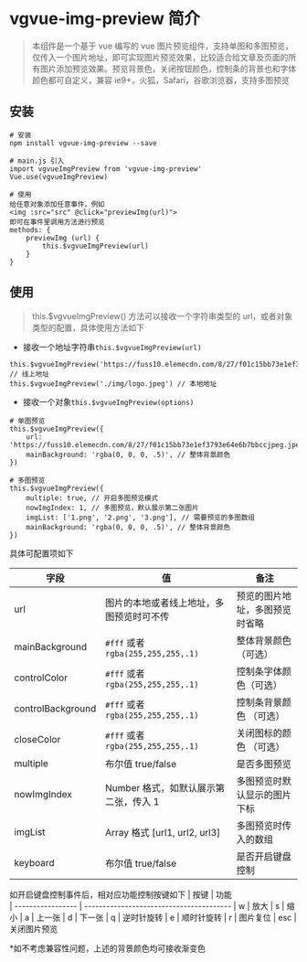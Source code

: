 # vgvue-img-preview 简介

> 本组件是一个基于 vue 编写的 vue 图片预览组件，支持单图和多图预览，仅传入一个图片地址，即可实现图片预览效果，比较适合给文章及页面的所有图片添加预览效果。预览背景色，关闭按钮颜色，控制条的背景也和字体颜色都可自定义，兼容 ie9+，火狐，Safari，谷歌浏览器，支持多图预览

## 安装

```
# 安装
npm install vgvue-img-preview --save

# main.js 引入
import vgvueImgPreview from 'vgvue-img-preview'
Vue.use(vgvueImgPreview)

# 使用
给任意对象添加任意事件，例如
<img :src="src" @click="previewImg(url)">
即可在事件里调用方法进行预览
methods: {
	previewImg (url) {
		this.$vgvueImgPreview(url)
	}
}

```

## 使用

> this.\$vgvueImgPreview() 方法可以接收一个字符串类型的 url，或者对象类型的配置，具体使用方法如下

- 接收一个地址字符串`this.$vgvueImgPreview(url)`

```
this.$vgvueImgPreview('https://fuss10.elemecdn.com/8/27/f01c15bb73e1ef3793e64e6b7bbccjpeg.jpeg') // 线上地址
this.$vgvueImgPreview('./img/logo.jpeg') // 本地地址
```

- 接收一个对象`this.$vgvueImgPreview(options)`

```
# 单图预览
this.$vgvueImgPreview({
    url: 'https://fuss10.elemecdn.com/8/27/f01c15bb73e1ef3793e64e6b7bbccjpeg.jpeg',
    mainBackground: 'rgba(0, 0, 0, .5)', // 整体背景颜色
})

# 多图预览
this.$vgvueImgPreview({
    multiple: true, // 开启多图预览模式
    nowImgIndex: 1, // 多图预览，默认展示第二张图片
    imgList: ['1.png', '2.png', '3.png'], // 需要预览的多图数组
    mainBackground: 'rgba(0, 0, 0, .5)', // 整体背景颜色
})
```

具体可配置项如下

| 字段              | 值                                       | 备注                           |
| ----------------- | ---------------------------------------- | ------------------------------ |
| url               | 图片的本地或者线上地址，多图预览时可不传 | 预览的图片地址，多图预览时省略 |
| mainBackground    | `#fff` 或者 `rgba(255,255,255,.1)`       | 整体背景颜色（可选）           |
| controlColor      | `#fff` 或者 `rgba(255,255,255,.1)`       | 控制条字体颜色（可选）         |
| controlBackground | `#fff` 或者 `rgba(255,255,255,.1)`       | 控制条背景颜色 （可选）        |
| closeColor        | `#fff` 或者 `rgba(255,255,255,.1)`       | 关闭图标的颜色 （可选）        |
| multiple          | 布尔值 true/false                        | 是否多图预览                   |
| nowImgIndex       | Number 格式，如默认展示第二张，传入 1    | 多图预览时默认显示的图片下标   |
| imgList           | Array 格式 [url1, url2, url3]            | 多图预览时传入的数组           |
| keyboard          | 布尔值 true/false                        | 是否开启键盘控制               |

如开启键盘控制事件后，相对应功能控制按键如下
| 按键 | 功能  
| ----------------- | ----------------------------------------
| w | 放大
| s | 缩小
| a | 上一张
| d | 下一张
| q | 逆时针旋转
| e | 顺时针旋转
| r | 图片复位
| esc | 关闭图片预览

\*如不考虑兼容性问题，上述的背景颜色均可接收渐变色

